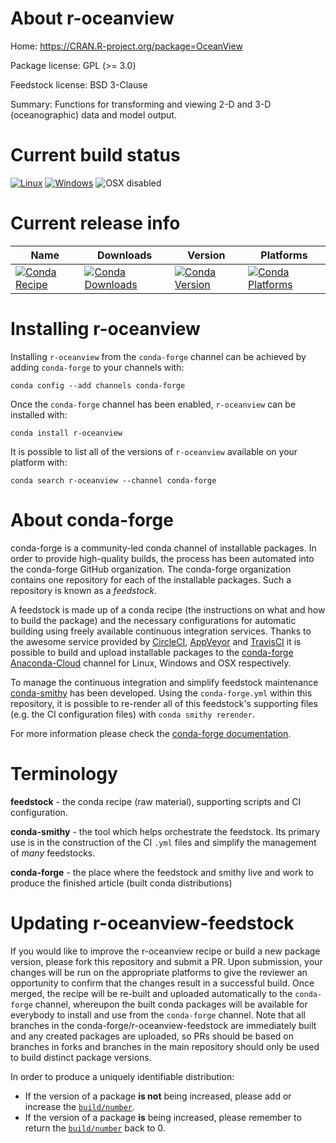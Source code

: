 About r-oceanview
=================

Home: https://CRAN.R-project.org/package=OceanView

Package license: GPL (>= 3.0)

Feedstock license: BSD 3-Clause

Summary: Functions for transforming and viewing 2-D and 3-D (oceanographic) data and model output.



Current build status
====================

[![Linux](https://img.shields.io/circleci/project/github/conda-forge/r-oceanview-feedstock/master.svg?label=Linux)](https://circleci.com/gh/conda-forge/r-oceanview-feedstock)
[![Windows](https://img.shields.io/appveyor/ci/conda-forge/r-oceanview-feedstock/master.svg?label=Windows)](https://ci.appveyor.com/project/conda-forge/r-oceanview-feedstock/branch/master)
![OSX disabled](https://img.shields.io/badge/OSX-disabled-lightgrey.svg)

Current release info
====================

| Name | Downloads | Version | Platforms |
| --- | --- | --- | --- |
| [![Conda Recipe](https://img.shields.io/badge/recipe-r--oceanview-green.svg)](https://anaconda.org/conda-forge/r-oceanview) | [![Conda Downloads](https://img.shields.io/conda/dn/conda-forge/r-oceanview.svg)](https://anaconda.org/conda-forge/r-oceanview) | [![Conda Version](https://img.shields.io/conda/vn/conda-forge/r-oceanview.svg)](https://anaconda.org/conda-forge/r-oceanview) | [![Conda Platforms](https://img.shields.io/conda/pn/conda-forge/r-oceanview.svg)](https://anaconda.org/conda-forge/r-oceanview) |

Installing r-oceanview
======================

Installing `r-oceanview` from the `conda-forge` channel can be achieved by adding `conda-forge` to your channels with:

```
conda config --add channels conda-forge
```

Once the `conda-forge` channel has been enabled, `r-oceanview` can be installed with:

```
conda install r-oceanview
```

It is possible to list all of the versions of `r-oceanview` available on your platform with:

```
conda search r-oceanview --channel conda-forge
```


About conda-forge
=================

conda-forge is a community-led conda channel of installable packages.
In order to provide high-quality builds, the process has been automated into the
conda-forge GitHub organization. The conda-forge organization contains one repository
for each of the installable packages. Such a repository is known as a *feedstock*.

A feedstock is made up of a conda recipe (the instructions on what and how to build
the package) and the necessary configurations for automatic building using freely
available continuous integration services. Thanks to the awesome service provided by
[CircleCI](https://circleci.com/), [AppVeyor](http://www.appveyor.com/)
and [TravisCI](https://travis-ci.org/) it is possible to build and upload installable
packages to the [conda-forge](https://anaconda.org/conda-forge)
[Anaconda-Cloud](http://docs.anaconda.org/) channel for Linux, Windows and OSX respectively.

To manage the continuous integration and simplify feedstock maintenance
[conda-smithy](http://github.com/conda-forge/conda-smithy) has been developed.
Using the ``conda-forge.yml`` within this repository, it is possible to re-render all of
this feedstock's supporting files (e.g. the CI configuration files) with ``conda smithy rerender``.

For more information please check the [conda-forge documentation](https://conda-forge.org/docs/).

Terminology
===========

**feedstock** - the conda recipe (raw material), supporting scripts and CI configuration.

**conda-smithy** - the tool which helps orchestrate the feedstock.
                   Its primary use is in the construction of the CI ``.yml`` files
                   and simplify the management of *many* feedstocks.

**conda-forge** - the place where the feedstock and smithy live and work to
                  produce the finished article (built conda distributions)


Updating r-oceanview-feedstock
==============================

If you would like to improve the r-oceanview recipe or build a new
package version, please fork this repository and submit a PR. Upon submission,
your changes will be run on the appropriate platforms to give the reviewer an
opportunity to confirm that the changes result in a successful build. Once
merged, the recipe will be re-built and uploaded automatically to the
`conda-forge` channel, whereupon the built conda packages will be available for
everybody to install and use from the `conda-forge` channel.
Note that all branches in the conda-forge/r-oceanview-feedstock are
immediately built and any created packages are uploaded, so PRs should be based
on branches in forks and branches in the main repository should only be used to
build distinct package versions.

In order to produce a uniquely identifiable distribution:
 * If the version of a package **is not** being increased, please add or increase
   the [``build/number``](http://conda.pydata.org/docs/building/meta-yaml.html#build-number-and-string).
 * If the version of a package **is** being increased, please remember to return
   the [``build/number``](http://conda.pydata.org/docs/building/meta-yaml.html#build-number-and-string)
   back to 0.
